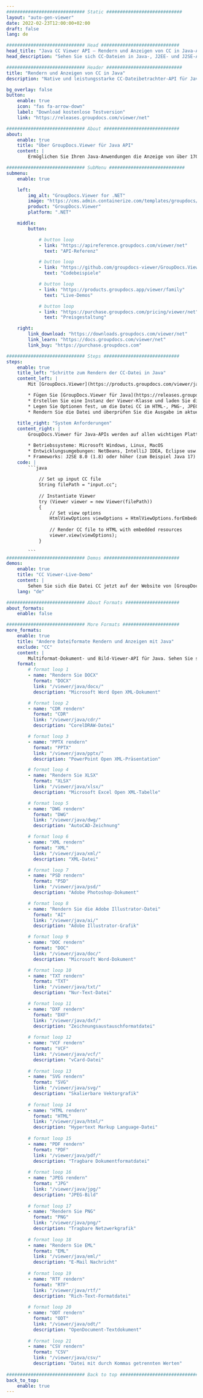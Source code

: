 ```yaml
---
############################# Static ############################
layout: "auto-gen-viewer"
date: 2022-02-23T12:00:00+02:00
draft: false
lang: de

############################# Head #############################
head_title: "Java CC Viewer API – Rendern und Anzeigen von CC in Java-Apps"
head_description: "Sehen Sie sich CC-Dateien in Java-, J2EE- und J2SE-Anwendungen an. Unterstützt die Anzeige von über 170 Dokument- und Bilddateiformaten im HTML-, PDF- oder Bildmodus mit erweiterten Funktionen zur Verwaltung der Dokumentanzeigeoptionen."

############################# Header ############################
title: "Rendern und Anzeigen von CC in Java" 
description: "Native und leistungsstarke CC-Dateibetrachter-API für Java-, J2EE- und J2SE-basierte Anwendungen, die eine Vielzahl zusätzlicher Funktionen unterstützt, um das Erscheinungsbild des Ausgabedokumentformats anzupassen." 

bg_overlay: false
button:
    enable: true
    icon: "fas fa-arrow-down"
    label: "Download kostenlose Testversion"
    link: "https://releases.groupdocs.com/viewer/net"

############################# About ############################
about:
    enable: true
    title: "Über GroupDocs.Viewer für Java API" 
    content: |
        Ermöglichen Sie Ihren Java-Anwendungen die Anzeige von über 170 Dateiformaten im HTML-, PDF- oder Bildmodus mit GroupDocs.Viewer für Java-APIs, ohne dass zusätzliche Software installiert werden muss; wie Microsoft Office, Apache Open Office, Adobe Acrobat Reader usw. Entwickler können problemlos alle gängigen Bilder und Dokumenttypen anzeigen, einschließlich Microsoft Office, OpenDocument, HTML, PDF, Archiv, Diagramme, Photoshop, AutoCAD und Programmiersprachenformate in den Java-Anwendungen mit schnelles und qualitativ hochwertiges Rendering.

############################# SubMenu ############################
submenu:
    enable: true

    left:
        img_alt: "GroupDocs.Viewer for .NET"
        image: "https://cms.admin.containerize.com/templates/groupdocs/images/product-logos/90x90-noborder/groupdocs-viewer-net.png"
        product: "GroupDocs.Viewer"
        platform: ".NET"

    middle:
        button:

            # button loop
            - link: "https://apireference.groupdocs.com/viewer/net"
              text: "API-Referenz"

            # button loop
            - link: "https://github.com/groupdocs-viewer/GroupDocs.Viewer-for-.NET"
              text: "Codebeispiele"

            # button loop
            - link: "https://products.groupdocs.app/viewer/family"
              text: "Live-Demos"

            # button loop
            - link: "https://purchase.groupdocs.com/pricing/viewer/net"
              text: "Preisgestaltung"

    right:
        link_download: "https://downloads.groupdocs.com/viewer/net"
        link_learn: "https://docs.groupdocs.com/viewer/net"
        link_buy: "https://purchase.groupdocs.com"

############################# Steps ############################
steps:
    enable: true
    title_left: "Schritte zum Rendern der CC-Datei in Java" 
    content_left: |
        Mit [GroupDocs.Viewer](https://products.groupdocs.com/viewer/java/) können Sie CC in wenigen Schritten in HTML, JPEG, PNG oder PDF rendern.

        * Fügen Sie [GroupDocs.Viewer für Java](https://releases.groupdocs.com/viewer/java/) als Abhängigkeit zu Ihrem Projekt hinzu. 
        * Erstellen Sie eine Instanz der Viewer-Klasse und laden Sie die Datei CC mit dem vollständigen Pfad. 
        * Legen Sie Optionen fest, um die Datei CC im HTML-, PNG-, JPEG- oder PDF-Format zu rendern. 
        * Rendern Sie die Datei und überprüfen Sie die Ausgabe im aktuellen Verzeichnis. 
        
    title_right: "System Anforderungen" 
    content_right: |
        GroupDocs.Viewer für Java-APIs werden auf allen wichtigen Plattformen und Betriebssystemen unterstützt. Bevor Sie den folgenden Code ausführen, stellen Sie bitte sicher, dass die folgenden Voraussetzungen auf Ihrem System installiert sind.

        * Betriebssysteme: Microsoft Windows, Linux, MacOS 
        * Entwicklungsumgebungen: NetBeans, IntelliJ IDEA, Eclipse usw. 
        * Frameworks: J2SE 8.0 (1.8) oder höher (zum Beispiel Java 17) 
    code: |
        ```java
                        
            // Set up input CC file
            String filePath = "input.cc";
        
            // Instantiate Viewer
            try (Viewer viewer = new Viewer(filePath))
            {
            	// Set view options 
            	HtmlViewOptions viewOptions = HtmlViewOptions.forEmbeddedResources();
                    
            	// Render CC file to HTML with embedded resources
            	viewer.view(viewOptions);
            }
             
        ```
############################# Demos ############################
demos:
    enable: true
    title: "CC Viewer-Live-Demo"
    content: |
        Sehen Sie sich die Datei CC jetzt auf der Website von [GroupDocs.Viewer Online Apps](https://products.groupdocs.app/viewer/cc) an.
    lang: "de"

############################# About Formats ####################
about_formats:
    enable: false

############################# More Formats #####################
more_formats:
    enable: true
    title: "Andere Dateiformate Rendern und Anzeigen mit Java"
    exclude: "CC"
    content: |
        Multiformat-Dokument- und Bild-Viewer-API für Java. Sehen Sie sich unten einige der beliebtesten Dateiformate ohne externe Viewer an.
    format: 
        # format loop 1
        - name: "Rendern Sie DOCX"
          format: "DOCX"
          link: "/viewer/java/docx/"
          description: "Microsoft Word Open XML-Dokument" 

        # format loop 2
        - name: "CDR rendern" 
          format: "CDR"
          link: "/viewer/java/cdr/"
          description: "CorelDRAW-Datei" 

        # format loop 3
        - name: "PPTX rendern"
          format: "PPTX"
          link: "/viewer/java/pptx/"
          description: "PowerPoint Open XML-Präsentation" 

        # format loop 4
        - name: "Rendern Sie XLSX"
          format: "XLSX"
          link: "/viewer/java/xlsx/"
          description: "Microsoft Excel Open XML-Tabelle" 

        # format loop 5
        - name: "DWG rendern"
          format: "DWG"
          link: "/viewer/java/dwg/"
          description: "AutoCAD-Zeichnung"

        # format loop 6
        - name: "XML rendern"
          format: "XML"
          link: "/viewer/java/xml/"
          description: "XML-Datei"

        # format loop 7
        - name: "PSD rendern"
          format: "PSD"
          link: "/viewer/java/psd/"
          description: "Adobe Photoshop-Dokument"

        # format loop 8
        - name: "Rendern Sie die Adobe Illustrator-Datei"
          format: "AI"
          link: "/viewer/java/ai/"
          description: "Adobe Illustrator-Grafik"

        # format loop 9
        - name: "DOC rendern"
          format: "DOC"
          link: "/viewer/java/doc/"
          description: "Microsoft Word-Dokument" 

        # format loop 10
        - name: "TXT rendern" 
          format: "TXT"
          link: "/viewer/java/txt/"
          description: "Nur-Text-Datei" 

        # format loop 11
        - name: "DXF rendern" 
          format: "DXF"
          link: "/viewer/java/dxf/"
          description: "Zeichnungsaustauschformatdatei"  
          
        # format loop 12
        - name: "VCF rendern"
          format: "VCF"
          link: "/viewer/java/vcf/"
          description: "vCard-Datei"  
              
        # format loop 13
        - name: "SVG rendern"
          format: "SVG"
          link: "/viewer/java/svg/"
          description: "Skalierbare Vektorgrafik" 
          
        # format loop 14
        - name: "HTML rendern"
          format: "HTML"
          link: "/viewer/java/html/"
          description: "Hypertext Markup Language-Datei" 
          
        # format loop 15
        - name: "PDF rendern"
          format: "PDF"
          link: "/viewer/java/pdf/"
          description: "Tragbare Dokumentformatdatei"
          
        # format loop 16
        - name: "JPEG rendern"
          format: "JPG"
          link: "/viewer/java/jpg/"
          description: "JPEG-Bild"
          
        # format loop 17
        - name: "Rendern Sie PNG"
          format: "PNG"
          link: "/viewer/java/png/"
          description: "Tragbare Netzwerkgrafik" 
          
        # format loop 18
        - name: "Rendern Sie EML"
          format: "EML"
          link: "/viewer/java/eml/"
          description: "E-Mail Nachricht" 
          
        # format loop 19
        - name: "RTF rendern"
          format: "RTF"
          link: "/viewer/java/rtf/"
          description: "Rich-Text-Formatdatei" 
          
        # format loop 20
        - name: "ODT rendern"
          format: "ODT"
          link: "/viewer/java/odt/"
          description: "OpenDocument-Textdokument" 
          
        # format loop 21
        - name: "CSV rendern"
          format: "CSV"
          link: "/viewer/java/csv/"
          description: "Datei mit durch Kommas getrennten Werten" 
          
############################# Back to top ###############################
back_to_top:
    enable: true
---
```

